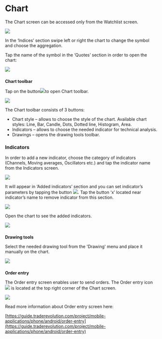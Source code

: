 # Chart

The Chart screen can be accessed only from the Watchlist screen.

![](../../../.gitbook/assets/1%20%2810%29.png)

In the ‘Indices’ section swipe left or right the chart to change the symbol and choose the aggregation.

Tap the name of the symbol in the ‘Quotes’ section in order to open the chart:

![](../../../.gitbook/assets/2%20%282%29.png)

### **Chart toolbar** 

Tap on the button![](../../../.gitbook/assets/3-copy.png)to open Chart toolbar.

![](../../../.gitbook/assets/4%20%2818%29.png)

The Chart toolbar consists of 3 buttons:

* Chart style – allows to choose the style of the chart. Available chart styles: Line, Bar, Candle, Dots, Dotted line, Histogram, Area.
* Indicators – allows to choose the needed indicator for technical analysis.
* Drawings – opens the drawing tools toolbar.

### **Indicators**

In order to add a new indicator, choose the category of indicators \(Channels, Moving averages, Oscillators etc.\) and tap the indicator name from the Indicators screen.

![](../../../.gitbook/assets/5%20%286%29.png)

It will appear in ‘Added indicators’ section and you can set indicator’s parameters by tapping the button ![](../../../.gitbook/assets/6-copy%20%281%29.png). Tap the button ‘x’ located near indicator’s name to remove indicator from this section.

![](../../../.gitbook/assets/7%20%289%29.png)

Open the chart to see the added indicators.

![](../../../.gitbook/assets/8%20%2810%29.png)

### **Drawing tools** 

Select the needed drawing tool from the 'Drawing' menu and place it manually on the chart.

![](../../../.gitbook/assets/9%20%285%29.png)

### **Order entry** 

The Order entry screen enables user to send orders. The Order entry icon![](../../../.gitbook/assets/10%20%286%29.png)is located at the top right corner of the Chart screen.

![](../../../.gitbook/assets/11%20%283%29.png)

Read more information about Order entry screen here:

[https://guide.traderevolution.com/project/mobile-applications/phone/android/order-entry](https://guide.traderevolution.com/project/mobile-applications/phone/android/order-entry)



